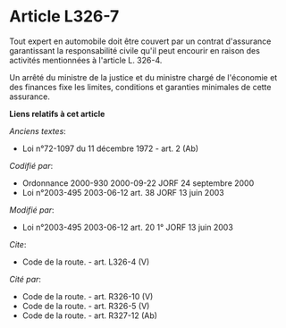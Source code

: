 # Article L326-7

Tout expert en automobile doit être couvert par un contrat d'assurance garantissant la responsabilité civile qu'il peut
encourir en raison des activités mentionnées à l'article L. 326-4.

Un arrêté du ministre de la justice et du ministre chargé de l'économie et des finances fixe les limites, conditions et
garanties minimales de cette assurance.

**Liens relatifs à cet article**

_Anciens textes_:

  - Loi n°72-1097 du 11 décembre 1972 - art. 2 (Ab)

_Codifié par_:

  - Ordonnance 2000-930 2000-09-22 JORF 24 septembre 2000
  - Loi n°2003-495 2003-06-12 art. 38 JORF 13 juin 2003

_Modifié par_:

  - Loi n°2003-495 2003-06-12 art. 20 1° JORF 13 juin 2003

_Cite_:

  - Code de la route. - art. L326-4 (V)

_Cité par_:

  - Code de la route. - art. R326-10 (V)
  - Code de la route. - art. R326-5 (V)
  - Code de la route. - art. R327-12 (Ab)
